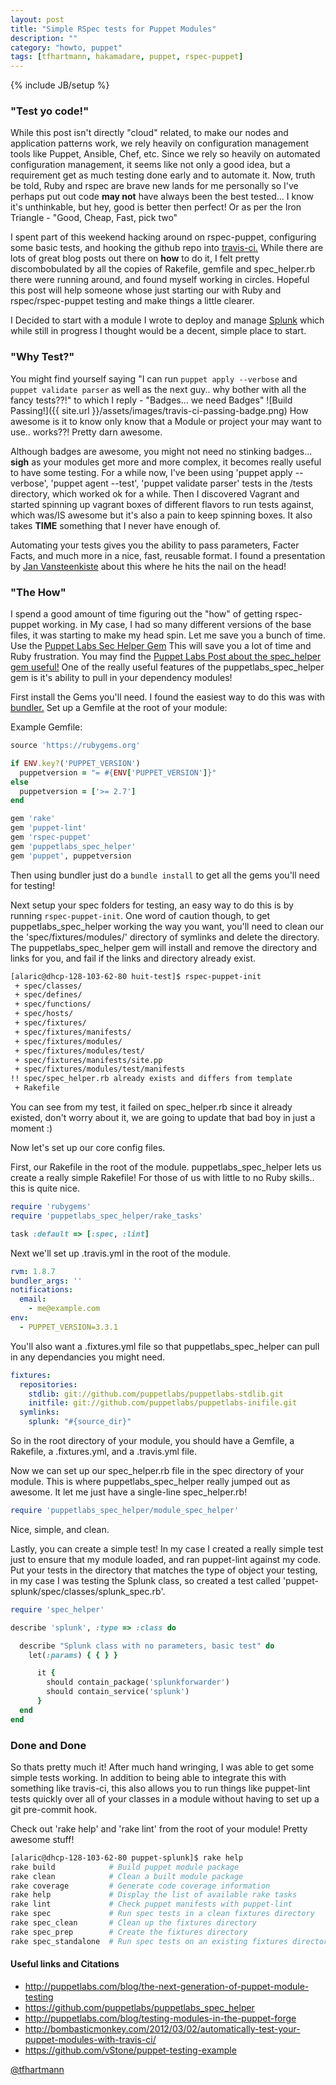 ```yaml
---
layout: post
title: "Simple RSpec tests for Puppet Modules"
description: ""
category: "howto, puppet"
tags: [tfhartmann, hakamadare, puppet, rspec-puppet]
---
```

{% include JB/setup %}

### "Test yo code!"

  While this post isn't directly "cloud" related, to make our nodes and application patterns work, we rely heavily on configuration management tools like Puppet, Ansible, Chef, etc.  Since we rely so heavily on  automated configuration management, it seems like not only a good idea, but a requirement get as much testing done early and to automate it. Now, truth be told, Ruby and rspec are brave new lands for me personally so I've perhaps put out code **may not** have always been the best tested... I know it's unthinkable, but hey, good is better then perfect!  Or as per the Iron Triangle -  "Good, Cheap, Fast, pick two" 

  I spent part of this weekend hacking around on rspec-puppet, configuring some basic tests, and hooking the github repo into [travis-ci.](http://travis-ci.org) While there are lots of great blog posts out there on **how** to do it, I felt pretty discombobulated by all the copies of Rakefile, gemfile and spec_helper.rb there were running around, and found myself working in circles. Hopeful this post will help someone whose just starting our with Ruby and rspec/rspec-puppet testing and make things a little clearer. 

  I Decided to start with a module I wrote to deploy and manage [Splunk](https://github.com/huit/puppet-splunk) which while still in progress I thought would be a decent, simple place to start. 

### "Why Test?" 

  You might find yourself saying "I can run `puppet apply --verbose` and `puppet validate parser`  as well as the next guy..  why bother with all the fancy tests??!"  to which I reply - "Badges... we need Badges" ![Build Passing!]({{ site.url }}/assets/images/travis-ci-passing-badge.png) How awesome is it to know only know that a Module or project your may want to use.. works??!  Pretty darn awesome.  

  Although badges are awesome, you might not need no stinking badges... **sigh** as your modules get more and more complex, it becomes really useful to have some testing.  For a while now, I've been using 'puppet apply --verbose', 'puppet agent --test', 'puppet validate parser' tests in the <MODULE>/tests directory, which worked ok for a while. Then I discovered Vagrant and started spinning up vagrant boxes of different flavors to run tests against, which was/IS awesome but it's also a pain to keep spinning boxes. It also takes **TIME** something that I never have enough of.

  Automating your tests gives you the ability to pass parameters, Facter Facts,  and much more in a nice, fast, reusable format. I found a presentation by [Jan Vansteenkiste](http://vstone.eu/talks/puppet-module-testing/) about this where he hits the nail on the head!

### "The How" 

  I spend a good amount of time figuring out the "how" of getting rspec-puppet working. in My case, I had so many different versions of the base files, it was starting to make my head spin.  Let me save you a bunch of time. Use the [Puppet Labs Sec Helper Gem](https://github.com/puppetlabs/puppetlabs_spec_helper) This will save you a lot of time and Ruby frustration. You may find the [Puppet Labs Post about the spec_helper gem useful!](http://puppetlabs.com/blog/the-next-generation-of-puppet-module-testing) One of the really useful features of the puppetlabs_spec_helper gem is it's ability to pull in your dependency modules!

First install the Gems you'll need.  I found the easiest way to do this was with [bundler.](http://bundler.io/) Set up a Gemfile at the root of your module: 

Example Gemfile:

```ruby
source 'https://rubygems.org'

if ENV.key?('PUPPET_VERSION')
  puppetversion = "= #{ENV['PUPPET_VERSION']}"
else
  puppetversion = ['>= 2.7']
end

gem 'rake'
gem 'puppet-lint'
gem 'rspec-puppet'
gem 'puppetlabs_spec_helper'
gem 'puppet', puppetversion
```

Then using bundler just do a `bundle install` to get all the gems you'll need for testing!


Next setup your spec folders for testing, an easy way to do this is by running `rspec-puppet-init`. One word of caution though, to get puppetlabs_spec_helper working the way you want, you'll need to clean our the 'spec/fixtures/modules/<name>' directory of symlinks and delete the <modulename> directory.  The puppetlabs_spec_helper gem will install and remove the directory and links for you, and fail if the links and directory already exist. 

```bash
[alaric@dhcp-128-103-62-80 huit-test]$ rspec-puppet-init
 + spec/classes/
 + spec/defines/
 + spec/functions/
 + spec/hosts/
 + spec/fixtures/
 + spec/fixtures/manifests/
 + spec/fixtures/modules/
 + spec/fixtures/modules/test/
 + spec/fixtures/manifests/site.pp
 + spec/fixtures/modules/test/manifests
!! spec/spec_helper.rb already exists and differs from template
 + Rakefile
 ```

You can see from my test, it failed on spec_helper.rb since it already existed, don't worry about it, we are going to update that bad boy in just a moment :) 

Now let's set up our core config files. 

First, our Rakefile in the root of the module. puppetlabs_spec_helper lets us create a really simple Rakefile! For those of us with little to no Ruby skills.. this is quite nice. 

```ruby
require 'rubygems'
require 'puppetlabs_spec_helper/rake_tasks'

task :default => [:spec, :lint]
```

Next we'll set up .travis.yml in the root of the module. 

```yaml
rvm: 1.8.7
bundler_args: ''
notifications:
  email:
    - me@example.com
env:
  - PUPPET_VERSION=3.3.1
```

You'll also want a  .fixtures.yml file so that puppetlabs_spec_helper can pull in any dependancies  you might need. 

```yaml
fixtures:
  repositories:
    stdlib: git://github.com/puppetlabs/puppetlabs-stdlib.git
    initfile: git://github.com/puppetlabs/puppetlabs-inifile.git
  symlinks:
    splunk: "#{source_dir}"
```

So in the root directory of your module, you should have a Gemfile, a Rakefile, a .fixtures.yml, and a .travis.yml file. 

Now we can set up our spec_helper.rb file in the spec directory of your module. This is where puppetlabs_spec_helper really jumped out as awesome.  It let me just have a single-line spec_helper.rb! 

```ruby
require 'puppetlabs_spec_helper/module_spec_helper'
```

Nice, simple, and clean. 

Lastly, you can create a simple test! In my case I created a really simple test just to ensure that my module loaded, and ran puppet-lint against my code.  Put your tests in the directory that matches the type of object your testing, in my case I was testing the Splunk class, so created a test called  'puppet-splunk/spec/classes/splunk_spec.rb'. 

```ruby
require 'spec_helper'

describe 'splunk', :type => :class do

  describe "Splunk class with no parameters, basic test" do
    let(:params) { { } }

      it {
        should contain_package('splunkforwarder')
        should contain_service('splunk')
      }
  end
end
```

### Done and Done

So thats pretty much it! After much hand wringing, I was able to get some simple tests working. 
In addition to being able to integrate this with something like travis-ci, this also allows you to
run things like puppet-lint tests quickly over all of your classes in a module without having to set up 
a git pre-commit hook. 

Check out 'rake help' and 'rake lint' from the root of your module! Pretty awesome stuff!

```bash
[alaric@dhcp-128-103-62-80 puppet-splunk]$ rake help
rake build            # Build puppet module package
rake clean            # Clean a built module package
rake coverage         # Generate code coverage information
rake help             # Display the list of available rake tasks
rake lint             # Check puppet manifests with puppet-lint
rake spec             # Run spec tests in a clean fixtures directory
rake spec_clean       # Clean up the fixtures directory
rake spec_prep        # Create the fixtures directory
rake spec_standalone  # Run spec tests on an existing fixtures directory
```


#### Useful links and Citations

* http://puppetlabs.com/blog/the-next-generation-of-puppet-module-testing
* https://github.com/puppetlabs/puppetlabs_spec_helper
* http://puppetlabs.com/blog/testing-modules-in-the-puppet-forge
* http://bombasticmonkey.com/2012/03/02/automatically-test-your-puppet-modules-with-travis-ci/
* https://github.com/vStone/puppet-testing-example

[@tfhartmann](https://github.com/tfhartmann)
